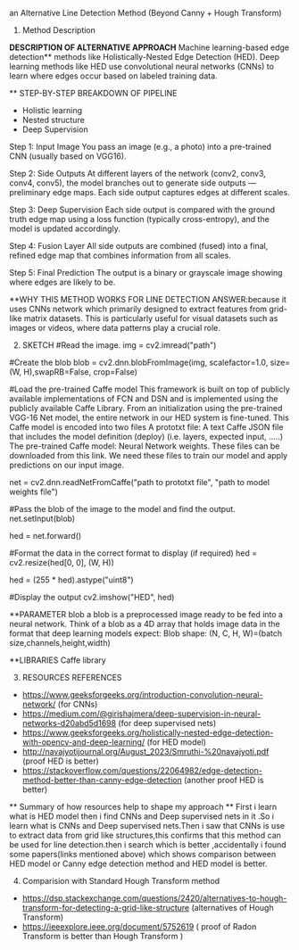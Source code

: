 an Alternative Line Detection Method (Beyond Canny + Hough Transform)

1. Method Description

**DESCRIPTION OF ALTERNATIVE APPROACH**
 Machine learning-based edge detection** methods like Holistically-Nested Edge Detection (HED). Deep learning methods like HED use convolutional neural networks (CNNs) to learn where edges occur based on labeled training data.

** STEP-BY-STEP BREAKDOWN OF PIPELINE
  * Holistic learning 
  * Nested structure
  * Deep Supervision 

  Step 1: Input Image
  You pass an image (e.g., a photo) into a pre-trained CNN (usually based on VGG16).
    
  Step 2: Side Outputs
  At different layers of the network (conv2, conv3, conv4, conv5), the model branches out to generate side outputs — preliminary edge maps.
  Each side output captures edges at different scales.

  Step 3: Deep Supervision
  Each side output is compared with the ground truth edge map using a loss function (typically cross-entropy), and the model is updated accordingly.

  Step 4: Fusion Layer
  All side outputs are combined (fused) into a final, refined edge map that combines information from all scales.

  Step 5: Final Prediction
  The output is a binary or grayscale image showing where edges are likely to be.

**WHY THIS METHOD WORKS FOR LINE DETECTION
 ANSWER:because it uses CNNs network which primarily designed to extract features from grid-like matrix datasets. This is particularly useful for visual datasets such as images or videos, where data patterns play a crucial role.

2. SKETCH
  #Read the image.
img = cv2.imread("path")

#Create the blob
blob = cv2.dnn.blobFromImage(img, scalefactor=1.0, size=(W, H),swapRB=False, crop=False)

#Load the pre-trained Caffe model
This framework is built on top of publicly available implementations of FCN and DSN and is implemented using the publicly available Caffe Library. From an initialization using the pre-trained VGG-16 Net model, the entire network in our HED system is fine-tuned.
This Caffe model is encoded into two files
A prototxt file: A text Caffe JSON file that includes the model definition (deploy) (i.e. layers, expected input, …..)
The pre-trained Caffe model: Neural Network weights.
These files can be downloaded from this link. We need these files to train our model and apply predictions on our input image. 

net = cv2.dnn.readNetFromCaffe("path to prototxt file", "path to model weights file")

#Pass the blob of the image to the model and find the output.
net.setInput(blob)

hed = net.forward()

#Format the data in the correct format to display (if required)
hed = cv2.resize(hed[0, 0], (W, H))

hed = (255 * hed).astype("uint8")

#Display the output 
cv2.imshow("HED", hed)

**PARAMETER blob
  a blob is a preprocessed image ready to be fed into a neural network.
  Think of a blob as a 4D array that holds image data in the format that deep learning models expect:
  Blob shape: (N, C, H, W)=(batch size,channels,height,width)

**LIBRARIES
  Caffe library

3. RESOURCES REFERENCES
 
*  https://www.geeksforgeeks.org/introduction-convolution-neural-network/ (for CNNs)
*  https://medium.com/@girishajmera/deep-supervision-in-neural-networks-d20abd5d1698 (for deep supervised nets)
*  https://www.geeksforgeeks.org/holistically-nested-edge-detection-with-opencv-and-deep-learning/ (for HED model)
*  http://navajyotijournal.org/August_2023/Smruthi-%20navajyoti.pdf (proof HED is better)
*  https://stackoverflow.com/questions/22064982/edge-detection-method-better-than-canny-edge-detection (another proof HED is better)
 
** Summary of how resources help to shape my approach **
  First i learn what is HED model then i find CNNs and Deep supervised nets in it .So i learn what is CNNs and Deep supervised nets.Then i saw that CNNs is use to extract data from grid like structures,this confirms that this method can be used for line detection.then i search which is better ,accidentally i found some papers(links mentioned above) which shows comparison between HED model or Canny edge detection method and HED model is better.

4. Comparision with Standard Hough Transform method
  * https://dsp.stackexchange.com/questions/2420/alternatives-to-hough-transform-for-detecting-a-grid-like-structure       (alternatives of Hough Transform)
  *    https://ieeexplore.ieee.org/document/5752619 ( proof of Radon Transform is better than Hough Transform )



 


  
